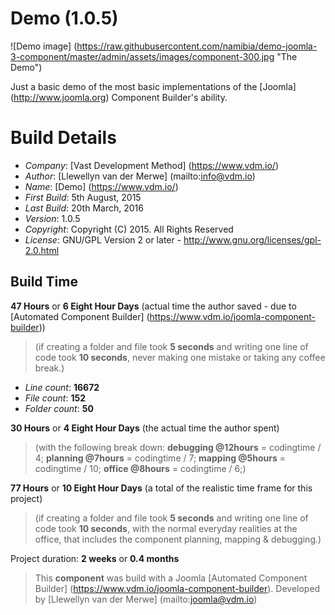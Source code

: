 # Demo (1.0.5)

![Demo image] (https://raw.githubusercontent.com/namibia/demo-joomla-3-component/master/admin/assets/images/component-300.jpg "The Demo")

Just a basic demo of the most basic implementations of the [Joomla] (http://www.joomla.org) Component Builder's ability.

# Build Details

+ *Company*: [Vast Development Method] (https://www.vdm.io/)
+ *Author*: [Llewellyn van der Merwe] (mailto:info@vdm.io)
+ *Name*: [Demo] (https://www.vdm.io/)
+ *First Build*: 5th August, 2015
+ *Last Build*: 20th March, 2016
+ *Version*: 1.0.5
+ *Copyright*: Copyright (C) 2015. All Rights Reserved
+ *License*: GNU/GPL Version 2 or later - http://www.gnu.org/licenses/gpl-2.0.html

## Build Time

**47 Hours** or **6 Eight Hour Days** (actual time the author saved -
due to [Automated Component Builder] (https://www.vdm.io/joomla-component-builder))

> (if creating a folder and file took **5 seconds** and writing one line of code took **10 seconds**,
> never making one mistake or taking any coffee break.)

+ *Line count*: **16672**
+ *File count*: **152**
+ *Folder count*: **50**

**30 Hours** or **4 Eight Hour Days** (the actual time the author spent)

> (with the following break down:
> **debugging @12hours** = codingtime / 4;
> **planning @7hours** = codingtime / 7;
> **mapping @5hours** = codingtime / 10;
> **office @8hours** = codingtime / 6;)

**77 Hours** or **10 Eight Hour Days**
(a total of the realistic time frame for this project)

> (if creating a folder and file took **5 seconds** and writing one line of code took **10 seconds**,
> with the normal everyday realities at the office, that includes the component planning, mapping & debugging.)

Project duration: **2 weeks** or **0.4 months**

> This **component** was build with a Joomla [Automated Component Builder] (https://www.vdm.io/joomla-component-builder).
> Developed by [Llewellyn van der Merwe] (mailto:joomla@vdm.io)